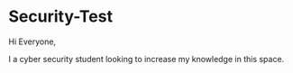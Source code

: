 # Security-Test

Hi Everyone,

I a cyber security student looking to increase my knowledge in this space.
